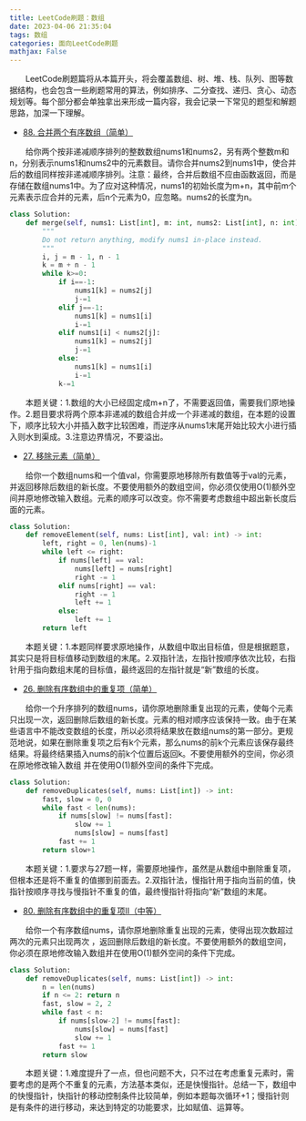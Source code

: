 ```yaml
---
title: LeetCode刷题：数组
date: 2023-04-06 21:35:04
tags: 数组
categories: 面向LeetCode刷题
mathjax: False
---
```


&emsp;&emsp;LeetCode刷题篇将从本篇开头，将会覆盖数组、树、堆、栈、队列、图等数据结构，也会包含一些刷题常用的算法，例如排序、二分查找、递归、贪心、动态规划等。每个部分都会单独拿出来形成一篇内容，我会记录一下常见的题型和解题思路，加深一下理解。

* [88. 合并两个有序数组（简单）](https://leetcode.cn/problems/merge-sorted-array/)

&emsp;&emsp;给你两个按非递减顺序排列的整数数组nums1和nums2，另有两个整数m和n，分别表示nums1和nums2中的元素数目。请你合并nums2到nums1中，使合并后的数组同样按非递减顺序排列。注意：最终，合并后数组不应由函数返回，而是存储在数组nums1中。为了应对这种情况，nums1的初始长度为m+n，其中前m个元素表示应合并的元素，后n个元素为0，应忽略。nums2的长度为n。

```Python
class Solution:
    def merge(self, nums1: List[int], m: int, nums2: List[int], n: int) -> None:
        """
        Do not return anything, modify nums1 in-place instead.
        """
        i, j = m - 1, n - 1
        k = m + n - 1
        while k>=0:
            if i==-1:
                nums1[k] = nums2[j]
                j-=1
            elif j==-1:
                nums1[k] = nums1[i]
                i-=1
            elif nums1[i] < nums2[j]:
                nums1[k] = nums2[j]
                j-=1
            else:
                nums1[k] = nums1[i]
                i-=1
            k-=1
```

&emsp;&emsp;本题关键：1.数组的大小已经固定成m+n了，不需要返回值，需要我们原地操作。2.题目要求将两个原本非递减的数组合并成一个非递减的数组，在本题的设置下，顺序比较大小并插入数字比较困难，而逆序从nums1末尾开始比较大小进行插入则水到渠成。3.注意边界情况，不要溢出。


* [27. 移除元素（简单）](https://leetcode.cn/problems/remove-element/description/)

&emsp;&emsp;给你一个数组nums和一个值val，你需要原地移除所有数值等于val的元素，并返回移除后数组的新长度。不要使用额外的数组空间，你必须仅使用O(1)额外空间并原地修改输入数组。元素的顺序可以改变。你不需要考虑数组中超出新长度后面的元素。

```Python
class Solution:
    def removeElement(self, nums: List[int], val: int) -> int:
        left, right = 0, len(nums)-1
        while left <= right:
            if nums[left] == val:
                nums[left] = nums[right]
                right -= 1
            elif nums[right] == val:
                right -= 1
                left += 1
            else:
                left += 1
        return left
```

&emsp;&emsp;本题关键：1.本题同样要求原地操作，从数组中取出目标值，但是根据题意，其实只是将目标值移动到数组的末尾。2.双指针法，左指针按顺序依次比较，右指针用于指向数组末尾的目标值，最终返回的左指针就是“新”数组的长度。

* [26. 删除有序数组中的重复项（简单）](https://leetcode.cn/problems/remove-duplicates-from-sorted-array/)
  
&emsp;&emsp;给你一个升序排列的数组nums，请你原地删除重复出现的元素，使每个元素只出现一次，返回删除后数组的新长度。元素的相对顺序应该保持一致。由于在某些语言中不能改变数组的长度，所以必须将结果放在数组nums的第一部分。更规范地说，如果在删除重复项之后有k个元素，那么nums的前k个元素应该保存最终结果。将最终结果插入nums的前k个位置后返回k。不要使用额外的空间，你必须在原地修改输入数组 并在使用O(1)额外空间的条件下完成。

```Python
class Solution:
    def removeDuplicates(self, nums: List[int]) -> int:
        fast, slow = 0, 0
        while fast < len(nums):
            if nums[slow] != nums[fast]:
                slow += 1
                nums[slow] = nums[fast]
            fast += 1
        return slow+1
```

&emsp;&emsp;本题关键：1.要求与27题一样，需要原地操作，虽然是从数组中删除重复项，但根本还是将不重复的值挪到前面去。2.双指针法，慢指针用于指向当前的值，快指针按顺序寻找与慢指针不重复的值，最终慢指针将指向“新”数组的末尾。

* [80. 删除有序数组中的重复项II（中等）](https://leetcode.cn/problems/remove-duplicates-from-sorted-array-ii/)

&emsp;&emsp;给你一个有序数组nums，请你原地删除重复出现的元素，使得出现次数超过两次的元素只出现两次 ，返回删除后数组的新长度。不要使用额外的数组空间，你必须在原地修改输入数组并在使用O(1)额外空间的条件下完成。

```Python
class Solution:
    def removeDuplicates(self, nums: List[int]) -> int:
        n = len(nums)
        if n <= 2: return n
        fast, slow = 2, 2
        while fast < n:
            if nums[slow-2] != nums[fast]:
                nums[slow] = nums[fast]
                slow += 1
            fast += 1
        return slow
```

&emsp;&emsp;本题关键：1.难度提升了一点，但也问题不大，只不过在考虑重复元素时，需要考虑的是两个不重复的元素，方法基本类似，还是快慢指针。总结一下，数组中的快慢指针，快指针的移动控制条件比较简单，例如本题每次循环+1；慢指针则是有条件的进行移动，来达到特定的功能要求，比如赋值、运算等。
